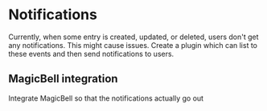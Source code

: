 # Notifications

Currently, when some entry is created, updated, or deleted, users don't get any
notifications. This might cause issues. Create a plugin which can list to these
events and then send notifications to users.

## MagicBell integration

Integrate MagicBell so that the notifications actually go out
